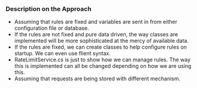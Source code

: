 ### Description on the Approach
- Assuming that rules are fixed and variables are sent in from either configuration file or database.
- If the rules are not fixed and pure data driven, the way classes are implemented will be more sophisticated at the mercy of available data.
- If the rules are fixed, we can create classes to help configure rules on startup. We can even use flient syntax.
- RateLimitService.cs is just to show how we can manage rules. The way this is implemented can all be changed depending on how we are using this.
- Assuming that requests are being stored with different mechanism.